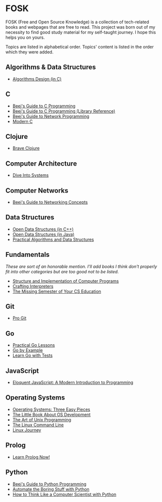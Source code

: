 # FOSK
FOSK (Free and Open Source Knowledge) is a collection of tech-related books and webpages that are free to read. This project was born out of my necessity to find good study material for my self-taught journey. I hope this helps you on yours.

Topics are listed in alphabetical order. Topics' content is listed in the order which they were added.
## Algorithms & Data Structures
  * [Algorithms Design (in C)](https://www.ime.usp.br/~pf/algorithms/)
## C
  * [Beej's Guide to C Programming](https://beej.us/guide/bgc/)
  * [Beej's Guide to C Programming (Library Reference)](https://beej.us/guide/bgclr/)
  * [Beej's Guide to Network Programming](https://beej.us/guide/bgnet/)
  * [Modern C](https://inria.hal.science/hal-02383654/file/ModernC.pdf)
## Clojure
  * [Brave Clojure](https://www.braveclojure.com/)
## Computer Architecture
  * [Dive Into Systems](https://diveintosystems.org/singlepage/)
## Computer Networks
  * [Beej's Guide to Networking Concepts](https://beej.us/guide/bgnet0/)
## Data Structures
 * [Open Data Structures (in C++)](https://opendatastructures.org/ods-cpp-screen.pdf)
 * [Open Data Structures (in Java)](https://opendatastructures.org/ods-java-screen.pdf)
 * [Practical Algorithms and Data Structures](https://bradfieldcs.com/algos/)
## Fundamentals
 *These are sort of an honorable mention. I'll add books I think don't properly fit into other categories but are too good not to be listed.*
 * [Structure and Implementation of Computer Programs](https://web.mit.edu/6.001/6.037/sicp.pdf)
 * [Crafting Interpreters](https://www.craftinginterpreters.com/contents.html)
 * [The Missing Semester of Your CS Education](https://missing.csail.mit.edu/)
## Git
 * [Pro Git](https://git-scm.com/book/en/v2)
## Go
  * [Practical Go Lessons](https://www.practical-go-lessons.com/)
  * [Go by Example](https://gobyexample.com/)
  * [Learn Go with Tests](https://quii.gitbook.io/learn-go-with-tests)
## JavaScript
  * [Eloquent JavaScript: A Modern Introduction to Programming](https://eloquentjavascript.net/)
## Operating Systems
  * [Operating Systems: Three Easy Pieces](https://pages.cs.wisc.edu/~remzi/OSTEP/)
  * [The Little Book About OS Development](https://littleosbook.github.io/)
  * [The Art of Unix Programming](https://nakamotoinstitute.org/static/docs/taoup.pdf)
  * [The Linux Command Line](https://linuxcommand.org/tlcl.php)
  * [Linux Journey](https://linuxjourney.com/)
## Prolog
  * [Learn Prolog Now!](https://www.let.rug.nl/bos/lpn//lpnpage.php?pageid=online)
## Python
  * [Beej's Guide to Python Programming](https://beej.us/guide/bgpython/)
  * [Automate the Boring Stuff with Python](https://automatetheboringstuff.com/#toc)
  * [How to Think Like a Computer Scientist with Python](https://runestone.academy/ns/books/published/thinkcspy/index.html)
